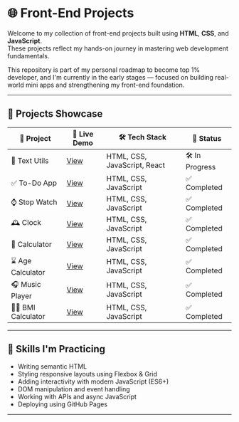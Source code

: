 # 🌐 Front-End Projects

Welcome to my collection of front-end projects built using **HTML**, **CSS**, and **JavaScript**.  
These projects reflect my hands-on journey in mastering web development fundamentals.

This repository is part of my personal roadmap to become top 1% developer, and I'm currently in the early stages — focused on building real-world mini apps and strengthening my front-end foundation.

---

## 🚀 Projects Showcase

| 📁 Project | 🔗 Live Demo | 🛠️ Tech Stack | 📌 Status |
|------------|---------------|----------------|------------|
| 📄 Text Utils | [View](https://YuvrajTayal1202.github.io/front-end-projects/projects/text-utils/) | HTML, CSS, JavaScript, React | 🛠️ In Progress |
| ✅ To-Do App | [View](https://YuvrajTayal1202.github.io/Front-End-Projects/projects/To-Do-list/) | HTML, CSS, JavaScript | ✅ Completed |
| ⌚ Stop Watch | [View](https://YuvrajTayal1202.github.io/front-end-projects/projects/Stop-Watch/) | HTML, CSS, JavaScript | ✅ Completed |
| 🕰️ Clock | [View](https://YuvrajTayal1202.github.io/front-end-projects/projects/Clock/) | HTML, CSS, JavaScript | ✅ Completed |
| 📱 Calculator | [View](https://YuvrajTayal1202.github.io/front-end-projects/projects/calculator/) | HTML, CSS, JavaScript | ✅ Completed |
| ⌛ Age Calculator | [View](https://YuvrajTayal1202.github.io/front-end-projects/projects/age_cal/) | HTML, CSS, JavaScript | ✅ Completed |
| 🎧 Music Player | [View](https://YuvrajTayal1202.github.io/front-end-projects/projects/Music-Player/) | HTML, CSS, JavaScript | ✅ Completed |
| 🧑‍⚕️ BMI Calculator | [View](https://YuvrajTayal1202.github.io/front-end-projects/projects/BMI-Calculator/) | HTML, CSS, JavaScript | ✅ Completed |

---

## 🧠 Skills I'm Practicing

- Writing semantic HTML
- Styling responsive layouts using Flexbox & Grid
- Adding interactivity with modern JavaScript (ES6+)
- DOM manipulation and event handling
- Working with APIs and async JavaScript
- Deploying using GitHub Pages

---


